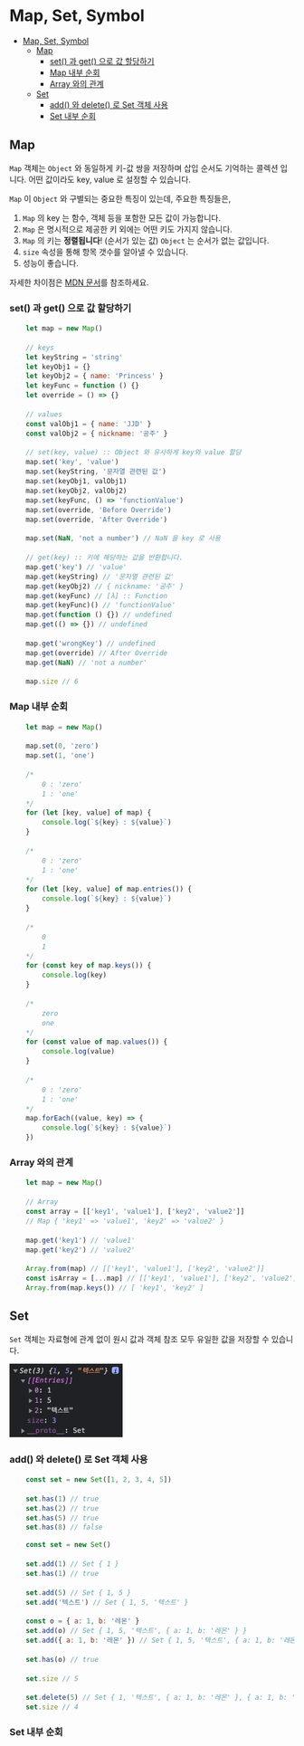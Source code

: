 # Map, Set, Symbol

- [Map, Set, Symbol](#map-set-symbol)
  - [Map](#map)
    - [set() 과 get() 으로 값 할당하기](#set-과-get-으로-값-할당하기)
    - [Map 내부 순회](#map-내부-순회)
    - [Array 와의 관계](#array-와의-관계)
  - [Set](#set)
    - [add() 와 delete() 로 Set 객체 사용](#add-와-delete-로-set-객체-사용)
    - [Set 내부 순회](#set-내부-순회)

## Map

`Map` 객체는 `Object` 와 동일하게 키-값 쌍을 저장하며 삽입 순서도 기억하는 콜렉션 입니다. 어떤 값이라도 key, value 로 설정할 수 있습니다.

`Map` 이 `Object` 와 구별되는 중요한 특징이 있는데, 주요한 특징들은,

1. `Map` 의 key 는 함수, 객체 등을 포함한 모든 값이 가능합니다.
2. `Map` 은 명시적으로 제공한 키 외에는 어떤 키도 가지지 않습니다.
3. `Map` 의 키는 **정렬됩니다**! (순서가 있는 값) `Object` 는 순서가 없는 값입니다.
4. `size` 속성을 통해 항목 갯수를 알아낼 수 있습니다.
5. 성능이 좋습니다.

자세한 차이점은 [MDN 문서](https://developer.mozilla.org/ko/docs/Web/JavaScript/Reference/Global_Objects/Map)를 참조하세요.

### set() 과 get() 으로 값 할당하기

``` js
    let map = new Map()

    // keys
    let keyString = 'string'
    let keyObj1 = {}
    let keyObj2 = { name: 'Princess' }
    let keyFunc = function () {}
    let override = () => {}

    // values
    const valObj1 = { name: 'JJD' }
    const valObj2 = { nickname: '공주' }

    // set(key, value) :: Object 와 유사하게 key와 value 할당
    map.set('key', 'value')
    map.set(keyString, '문자열 관련된 값')
    map.set(keyObj1, valObj1)
    map.set(keyObj2, valObj2)
    map.set(keyFunc, () => 'functionValue')
    map.set(override, 'Before Override')
    map.set(override, 'After Override')

    map.set(NaN, 'not a number') // NaN 을 key 로 사용

    // get(key) :: 키에 해당하는 값을 반환합니다.
    map.get('key') // 'value'
    map.get(keyString) // '문자열 관련된 값'
    map.get(keyObj2) // { nickname: '공주' }
    map.get(keyFunc) // [λ] :: Function
    map.get(keyFunc)() // 'functionValue'
    map.get(function () {}) // undefined
    map.get(() => {}) // undefined

    map.get('wrongKey') // undefined
    map.get(override) // After Override
    map.get(NaN) // 'not a number'

    map.size // 6
```

### Map 내부 순회

``` js
    let map = new Map()

    map.set(0, 'zero')
    map.set(1, 'one')

    /*
        0 : 'zero'
        1 : 'one' 
    */
    for (let [key, value] of map) {
        console.log(`${key} : ${value}`)
    }

    /*
        0 : 'zero'
        1 : 'one' 
    */
    for (let [key, value] of map.entries()) {
        console.log(`${key} : ${value}`)
    }

    /*
        0
        1
    */
    for (const key of map.keys()) {
        console.log(key)
    }

    /*
        zero
        one
    */
    for (const value of map.values()) {
        console.log(value)
    }

    /*
        0 : 'zero'
        1 : 'one' 
    */
    map.forEach((value, key) => {
        console.log(`${key} : ${value}`)
    }) 
```

### Array 와의 관계

``` js
    let map = new Map()

    // Array
    const array = [['key1', 'value1'], ['key2', 'value2']]
    // Map { 'key1' => 'value1', 'key2' => 'value2' }

    map.get('key1') // 'value1'
    map.get('key2') // 'value2'

    Array.from(map) // [['key1', 'value1'], ['key2', 'value2']]
    const isArray = [...map] // [['key1', 'value1'], ['key2', 'value2']]
    Array.from(map.keys()) // [ 'key1', 'key2' ]
```


## Set

`Set` 객체는 자료형에 관계 없이 원시 값과 객체 참조 모두 유일한 값을 저장할 수 있습니다.


<img src="./images/스크린샷%202021-05-04%20오후%206.55.33.png" width=200>

### add() 와 delete() 로 Set 객체 사용

``` js
    const set = new Set([1, 2, 3, 4, 5])

    set.has(1) // true
    set.has(2) // true
    set.has(5) // true
    set.has(8) // false
```

``` js
    const set = new Set()

    set.add(1) // Set { 1 }
    set.has(1) // true

    set.add(5) // Set { 1, 5 }
    set.add('텍스트') // Set { 1, 5, '텍스트' }

    const o = { a: 1, b: '레몬' }
    set.add(o) // Set { 1, 5, '텍스트', { a: 1, b: '레몬' } }
    set.add({ a: 1, b: '레몬' }) // Set { 1, 5, '텍스트', { a: 1, b: '레몬' }, { a: 1, b: '레몬' } }

    set.has(o) // true

    set.size // 5

    set.delete(5) // Set { 1, '텍스트', { a: 1, b: '레몬' }, { a: 1, b: '레몬' } }
    set.size // 4
```

### Set 내부 순회